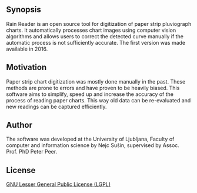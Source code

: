 ## Synopsis

Rain Reader is an open source tool for digitization of paper strip pluviograph charts. It automatically processes chart images using computer vision algorithms and allows users to correct the detected curve manually if the automatic process is not sufficiently accurate. 
The first version was made available in 2016.

## Motivation

Paper strip chart digitization was mostly done manually in the past. These methods are prone to errors and have proven to be heavily biased. This software aims to simplify, speed up and increase the accuracy of the process of reading paper charts. This way old data can be re-evaluated and new readings can be captured efficiently.

## Author

The software was developed at the University of Ljubljana, Faculty of computer and information science by Nejc Sušin, supervised by Assoc. Prof. PhD Peter Peer.

## License

[GNU Lesser General Public License (LGPL)](http://www.gnu.org/licenses/gpl-3.0.txt)
